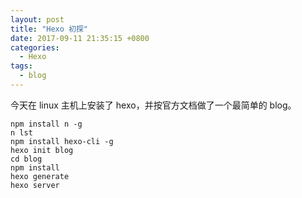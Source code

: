```yaml
---
layout: post
title: "Hexo 初探"
date: 2017-09-11 21:35:15 +0800
categories:
  - Hexo
tags:
  - blog
---
```


今天在 linux 主机上安装了 hexo，并按官方文档做了一个最简单的 blog。

```
npm install n -g
n lst
npm install hexo-cli -g
hexo init blog
cd blog
npm install
hexo generate
hexo server
```
